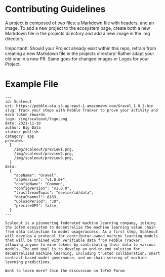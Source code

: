 # Contributing Guidelines

A project is composed of two files: a Markdown file with headers, and an image. To add a new project to the ecosystem page, create both a new Markdown file in the projects directory and add a new image in the img directory.

!Important!: Should your Project already exist within this repo, refrain from creating a new Markdown file in the projects directory! Rather adapt your old one in a new PR. Same goes for changed images or Logos for your Project.

# Example File

```mdx
---
id: Scaleout
uri: https://pebble-ota.s3.ap-east-1.amazonaws.com/Gravel_1_0_2.bin
slug: Track your steps with Pebble Tracker to prove your activity and earn token rewards
logo: /img/scaleout/logo.png
date: 2021-11-10
author: Big Data
status: publish
category: app
previews:
  [
    /img/scaleout/preview1.png,
    /img/scaleout/preview2.png,
    /img/scaleout/preview3.png,
  ]
data:
  {
    "appName": "Gravel",
    "appVersion": "v1.0.0+",
    "configName": "Common",
    "configVersion": "v1.0.0",
    "trusttreamTopic": "device/id/data",
    "dataChannel": 8183,
    "uploadPeriod": "30",
    "preciseGPS": false,
  }
---

Scaleout is a pioneering federated machine learning company, joining the IoTeX ecosystem to decentralize the machine learning value chain from data collection to model usage/access. As a first step, Scaleout will develop a protocol for contributor-owned machine learning models that will be trained with verifiable data from Pebble Tracker, allowing anyone to mine tokens by contributing their data to various models. The end goal is to develop an end-to-end solution for decentralized machine learning, including trusted collaboration, smart contract-based model governance, and on-chain serving of machine learning predictions.

Want to learn more? Join the discussion on IoTeX Forum
```
